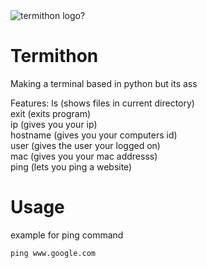 <img src="https://raw.githubusercontent.com/IdkDwij/Termithon/main/termithon.ico" alt="termithon logo?">

# Termithon
Making a terminal based in python but its ass

Features:
ls (shows files in current directory)<br>
exit (exits program)<br>
ip (gives you your ip)<br>
hostname (gives you your computers id)<br>
user (gives the user your logged on)<br>
mac (gives you your mac addresss)<br>
ping (lets you ping a website)<br>

# Usage<br>
example for ping command<br>
```
ping www.google.com
```

